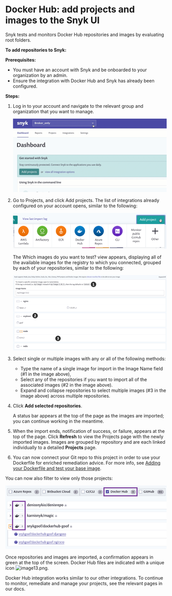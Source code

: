 # Docker Hub: add projects and images to the Snyk UI

Snyk tests and monitors Docker Hub repositories and images by evaluating root folders.

**To add repositories to Snyk:**

**Prerequisites:**

* You must have an account with Snyk and be onboarded to your organization by an admin.
* Ensure the integration with Docker Hub and Snyk has already been configured.

**Steps:**

1. Log in to your account and navigate to the relevant group and organization that you want to manage.

   ![AddProjectMenu.gif](../../../.gitbook/assets/add-artifactory-images%20%281%29%20%283%29.gif)

2. Go to Projects, and click Add projects. The list of integrations already configured on your account opens, similar to the following:

   ![AddProjectMenu.png](../../../.gitbook/assets/uuid-dd01aab7-482f-0fc2-01de-c2427a14a0e0-en.png)

   The Which images do you want to test? view appears, displaying all of the available images for the registry to which you connected, grouped by each of your repositories, similar to the following:

   ![AddImages.png](../../../.gitbook/assets/uuid-bd9cf629-f5fb-b28b-1fc1-40df2367a7f9-en.png)

3. Select single or multiple images with any or all of the following methods:
   * Type the name of a single image for import in the Image Name field \(\#1 in the image above\),
   * Select any of the repositories if you want to import all of the associated images \(\#2 in the image above\).
   * Expand and collapse repositories to select multiple images \(\#3 in the image above\) across multiple repositories.
4. Click **Add selected repositories**.

   A status bar appears at the top of the page as the images are imported; you can continue working in the meantime.

5. When the import ends, notification of success, or failure, appears at the top of the page. Click **Refresh** to view the Projects page with the newly imported images. Images are grouped by repository and are each linked individually to a detailed **Projects** page.
6. You can now connect your Git repo to this project in order to use your Dockerfile for enriched remediation advice. For more info, see [Adding your Dockerfile and test your base image](https://support.snyk.io/hc/articles/360003916218#UUID-9ab347a6-8af0-ef6c-5ebd-cec21fbfab29).

You can now also filter to view only those projects:

![image21.png](../../../.gitbook/assets/uuid-ce306bb8-1d6d-c895-bdb5-3a7cd551977b-en.png)

Once repositories and images are imported, a confirmation appears in green at the top of the screen. Docker Hub files are indicated with a unique icon ![image13.png](https://support.snyk.io/hc/article_attachments/360007147278/uuid-dde0b6df-e45a-b01f-827f-79c1b8a7524b-en.png).

Docker Hub integration works similar to our other integrations. To continue to monitor, remediate and manage your projects, see the relevant pages in our docs.


